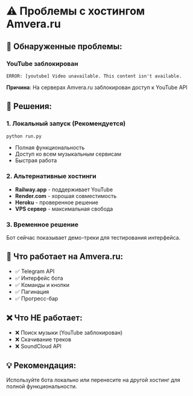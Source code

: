 # ⚠️ Проблемы с хостингом Amvera.ru

## 🚨 Обнаруженные проблемы:

### YouTube заблокирован
```
ERROR: [youtube] Video unavailable. This content isn't available.
```

**Причина**: На серверах Amvera.ru заблокирован доступ к YouTube API

## 🔧 Решения:

### 1. Локальный запуск (Рекомендуется)
```bash
python run.py
```
- Полная функциональность
- Доступ ко всем музыкальным сервисам
- Быстрая работа

### 2. Альтернативные хостинги
- **Railway.app** - поддерживает YouTube
- **Render.com** - хорошая совместимость
- **Heroku** - проверенное решение
- **VPS сервер** - максимальная свобода

### 3. Временное решение
Бот сейчас показывает демо-треки для тестирования интерфейса.

## 📱 Что работает на Amvera.ru:
- ✅ Telegram API
- ✅ Интерфейс бота
- ✅ Команды и кнопки
- ✅ Пагинация
- ✅ Прогресс-бар

## ❌ Что НЕ работает:
- ❌ Поиск музыки (YouTube заблокирован)
- ❌ Скачивание треков
- ❌ SoundCloud API

## 💡 Рекомендация:
Используйте бота локально или перенесите на другой хостинг для полной функциональности.
